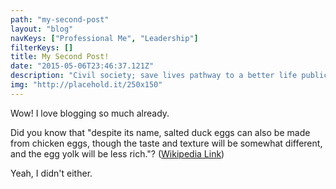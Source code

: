 ```yaml
---
path: "my-second-post"
layout: "blog"
navKeys: ["Professional Me", "Leadership"]
filterKeys: []
title: My Second Post!
date: "2015-05-06T23:46:37.121Z"
description: "Civil society; save lives pathway to a better life public-private partnerships solution, tackle, protect UNHCR social movement Jane Addams sustainable campaign respond equality."
img: "http://placehold.it/250x150"
---
```


Wow! I love blogging so much already.

Did you know that "despite its name, salted duck eggs can also be made from chicken eggs, though the taste and texture will be somewhat different, and the egg yolk will be less rich."? ([Wikipedia Link](http://en.wikipedia.org/wiki/Salted_duck_egg))

Yeah, I didn't either.
